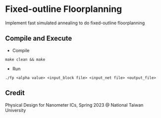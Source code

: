 # Fixed-outline Floorplanning
Implement fast simulated annealing to do fixed-outline floorplanning

## Compile and Execute

- Compile
```
make clean && make
```

- Run
```
./fp <alpha value> <input_block file> <input_net file> <output_file>
```

## Credit

Physical Design for Nanometer ICs, Spring 2023 @ National Taiwan University
